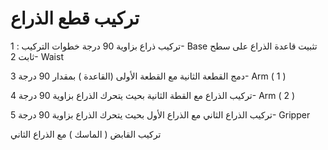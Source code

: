 # تركيب قطع الذراع
تركيب ذراع بزاوية 90 درجة
خطوات التركيب :
1- Base
تثبيت قاعدة الذراع على سطح ثابت 
2- Waist

دمج القطعة الثانية مع القطعة الأولى (القاعدة ) بمقدار 90 درجة
3- Arm ( 1 )

تركيب الذراع مع القطة الثانية بحيث يتحرك الذراع بزاوية 90 درجة 
4- Arm ( 2 )

تركيب الذراع الثاني مع الذراع الأول بحيث يتحرك الذراع بزاوية 90 درجة
5- Gripper

تركيب القابض ( الماسك ) مع الذراع الثاني 
